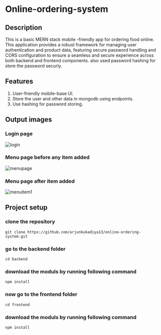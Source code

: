 # Online-ordering-system

## Description

This is a basic MERN stack mobile -friendly app for ordering food online.
This application provides a robust framework for managing user authentication and product data, featuring secure password handling and CORS configuration to ensure a seamless and secure experience across both backend and frontend components. also used password hashing for store the password securly.

## Features

1. User-friendly mobile-base UI.
2. Store the user and other data in mongodb using endpoints.
3. Use hashing for password storing.

## Output images

### Login page

![login](https://github.com/user-attachments/assets/ce5d3b96-f96e-4baa-9392-3901c7f0c83f)

### Menu page before any item added

![menupage](https://github.com/user-attachments/assets/21b4164f-5224-4cf7-a161-cb7bc40d9efe)

### Menu page after item added

![menuitem1](https://github.com/user-attachments/assets/b636fb1d-f8e1-438d-b391-9430ae401035)

## Project setup

### clone the repository

```
git clone https://github.com/arjunkukadiya13/online-ordering-system.git
```

### go to the backend folder

```
cd backend
```

### download the moduls by running following command

```
npm install
```

### now go to the frontend folder

```
cd frontend
```

### download the moduls by running following command

```
npm install
```
